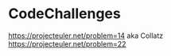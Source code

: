 # CodeChallenges

https://projecteuler.net/problem=14 aka Collatz
https://projecteuler.net/problem=22
